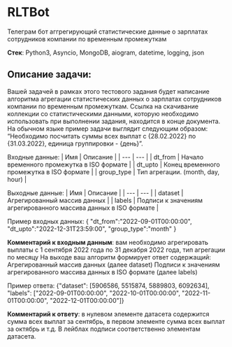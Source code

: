 # RLTBot
 Телеграм бот аггрегирующий статистические данные о зарплатах сотрудников компании по временным промежуткам
 
 **Стек**: Python3, Asyncio, MongoDB, aiogram, datetime, logging, json
## Описание задачи:
Вашей задачей в рамках этого тестового задания будет написание алгоритма агрегации статистических данных о зарплатах сотрудников компании по временным промежуткам. Ссылка на скачивание коллекции со статистическими данными, которую необходимо использовать при выполнении задания, находится в конце документа.
На обычном языке пример задачи выглядит следующим образом: “Необходимо посчитать суммы всех выплат с {28.02.2022} по {31.03.2022}, единица группировки - {день}”.

 Входные данные:
| Имя        | Описание                                         |
| ---        | ---                                              |
| dt_from    | Начало временного промежутка в ISO формате       |
| dt_upto    | Конец временного промежутка в ISO формате        |
| group_type | Тип агрегации. (month, day, hour)                |

Выходные данные:
| Имя      | Описание                                                         | 
| ---      | ---                                                              |
| dataset  | Агрегированный массив данных                                     |
| labels   | Подписи к значениям агрегированного массива данных в ISO формате |

Пример входных данных:
{
"dt_from":"2022-09-01T00:00:00",
"dt_upto":"2022-12-31T23:59:00",
"group_type":"month"
}

**Комментарий к входным данным**: вам необходимо агрегировать выплаты с 1 сентября 2022 года по 31 декабря 2022 года, тип агрегации по месяцу
На выходе ваш алгоритм формирует ответ содержащий:
Агрегированный массив данных (далее dataset)
Подписи к значениям агрегированного массива данных в ISO формате (далее labels)

Пример ответа:
{"dataset": [5906586, 5515874, 5889803, 6092634], "labels": ["2022-09-01T00:00:00", "2022-10-01T00:00:00", "2022-11-01T00:00:00", "2022-12-01T00:00:00"]}

**Комментарий к ответу**: в нулевом элементе датасета содержится сумма всех выплат за сентябрь, в первом элементе сумма всех выплат за октябрь и т.д. В лейблах подписи соответственно элементам датасета.
